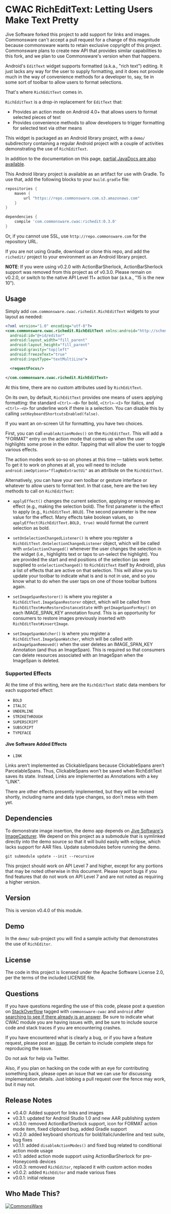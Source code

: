 CWAC RichEditText: Letting Users Make Text Pretty
=================================================

Jive Software forked this project to add support for links and images. Commonsware can't accept
a pull request for a change of this magnitude because commonsware wants to retain exclusive
copyright of this project. Commonsware plans to create new API that provides similar
capabilities to this fork, and we plan to use Commonsware's version when that happens.


Android's `EditText` widget supports formatted (a.k.a.,
"rich text") editing. It just lacks any way for the user
to supply formatting, and it does not provide much in the
way of convenience methods for a developer to, say, tie
in some sort of toolbar to allow users to format selections.

That's where `RichEditText` comes in.

`RichEditText` is a drop-in replacement for `EditText` that:

- Provides an action mode on Android 4.0+ that allows
users to format selected pieces of text
- Provides convenience methods to allow developers to 
trigger formatting for selected text via other means

This widget is packaged as an Android library project, with
a `demo/` subdirectory containing a regular Android project
with a couple of activities demonstrating the use of
`RichEditText`.

In addition to the documentation on this page,
[partial JavaDocs are also available](http://javadocs.commonsware.com/cwac/richedit/index.html).

This Android library project is available as an artifact for use
with Gradle. To use that, add the following
blocks to your `build.gradle` file:

```groovy
repositories {
    maven {
        url "https://repo.commonsware.com.s3.amazonaws.com"
    }
}

dependencies {
    compile 'com.commonsware.cwac:richedit:0.3.0'
}
```

Or, if you cannot use SSL, use `http://repo.commonsware.com` for the repository
URL.

If you are not using Gradle, download or clone this repo, and add the `richedit/`
project to your environment as an Android library project.

**NOTE**: If you were using v0.2.0 with ActionBarSherlock, ActionBarSherlock
support was removed from this project as of v0.3.0. Please remain on v0.2.0,
or switch to the native API Level 11+ action bar (a.k.a., "15 is the new 10").

Usage
-----
Simply add `com.commonsware.cwac.richedit.RichEditText`
widgets to your layout as needed:

```xml
<?xml version="1.0" encoding="utf-8"?>
<com.commonsware.cwac.richedit.RichEditText xmlns:android="http://schemas.android.com/apk/res/android"
  android:id="@+id/editor"
  android:layout_width="fill_parent"
  android:layout_height="fill_parent"
  android:gravity="top|left"
  android:freezeText="true"
  android:inputType="textMultiLine">

  <requestFocus/>

</com.commonsware.cwac.richedit.RichEditText>
```

At this time, there are no custom attributes used by
`RichEditText`.

On its own, by default, `RichEditText` provides one means of users
applying formatting: the standard `<Ctrl>-<B>` for bold,
`<Ctrl>-<I>` for italics, and `<Ctrl>-<U>` for underline work if there
is a selection. You can disable this by calling
`setKeyboardShortcutsEnabled(false)`.

If you want an on-screen UI for formatting, you have two choices.

First, you can call
`enableActionModes()` on the `RichEditText`. This will add a "FORMAT"
entry on the action mode that comes up when the user highlights some
prose in the editor. Tapping that will allow the user to toggle various
effects. 

The action modes work so-so on phones at this time &mdash;
tablets work better. To get it to work on phones at all, you will need
to include `android:imeOptions="flagNoExtractUi"` as an attribute on the
`RichEditText`.

Alternatively, you can have
your own toolbar or gesture interface or
whatever to allow users to format text. In that case, here are the two key
methods to call on `RichEditText`:

- `applyEffect()` changes the current selection, applying
or removing an effect (e.g., making the selection bold). The
first parameter is the effect to apply (e.g., `RichEditText.BOLD`).
The second parameter is the new value for the effect. Many
effects take boolean values, so `applyEffect(RichEditText.BOLD, true)`
would format the current selection as bold.

- `setOnSelectionChangedListener()` is where you register a
`RichEditText.OnSelectionChangedListener` object, which will
be called with `onSelectionChanged()` whenever the user changes
the selection in the widget (i.e., highlights text or taps
to un-select the highlight). You are provided the start and
end positions of the selection (as were supplied to `onSelectionChanged()`
to `RichEditText` itself by Android), plus a list of effects
that are active on that selection. This will allow you to 
update your toolbar to indicate what is and is not in use,
and so you know what to do when the user taps on one of
those toolbar buttons again.

- `setImageSpanRestorer()` is where you register a
`RichEditText.ImageSpanRestorer` object, which will be called from
`RichEditText#onRestoreInstanceState` with `getImageSpanForKey()` on each IMAGE_SPAN_KEY annotation
found. This is an opportunity for consumers to restore images previously inserted with
`RichEditText#insertImage`.

- `setImageSpanWatcher()` is where you register a
`RichEditText.ImageSpanWatcher`, which will be called with `onImageSpanRemoved()` when the user
deletes an IMAGE_SPAN_KEY Annotation (and thus an ImageSpan). This is required so that consumers can
delete resources associated with an ImageSpan when the ImageSpan is deleted.

### Supported Effects

At the time of this writing, here are the `RichEditText`
static data members for each supported effect:

- `BOLD`
- `ITALIC`
- `UNDERLINE`
- `STRIKETHROUGH`
- `SUPERSCRIPT`
- `SUBSCRIPT`
- `TYPEFACE`

#### Jive Software Added Effects

- `LINK`

Links aren't implemented as ClickableSpans because ClickableSpans aren't ParcelableSpans. Thus,
ClickableSpans won't be saved when RichEditText saves its state. Instead, Links are implemented as
Annotations with a key "LINK".

There are other effects presently implemented, but they
will be revised shortly, including name and data type
changes, so don't mess with them yet.

Dependencies
------------
To demonstrate image insertion, the demo app depends on
[Jive Software's ImageCapturer](https://github.com/jivesoftware/ImageCapturer). We depend on this
project as a submodule that is symlinked directly into the demo source so that it will build
easily with eclipse, which lacks support for AAR files. Update submodules before running the demo.

```
git submodule update --init --recursive
```

This project should work on API Level 7 and higher, except for any portions that
may be noted otherwise in this document. Please report bugs if you find features
that do not work on API Level 7 and are not noted as requiring a higher version.


Version
-------
This is version v0.4.0 of this module.

Demo
----
In the `demo/` sub-project you will find
a sample activity that demonstrates the use of `RichEditor`.

License
-------
The code in this project is licensed under the Apache
Software License 2.0, per the terms of the included LICENSE
file.

Questions
---------
If you have questions regarding the use of this code, please post a question
on [StackOverflow](http://stackoverflow.com/questions/ask) tagged with `commonsware-cwac`
and `android` after [searching to see if there already is an answer](https://stackoverflow.com/search?q=[android]+richedittext).
Be sure to indicate
what CWAC module you are having issues with, and be sure to include source code 
and stack traces if you are encountering crashes.

If you have encountered what is clearly a bug, or if you have a feature request,
please post an [issue](https://github.com/commonsguy/cwac-richedit/issues).
Be certain to include complete steps for reproducing the issue.

Do not ask for help via Twitter.

Also, if you plan on hacking
on the code with an eye for contributing something back,
please open an issue that we can use for discussing
implementation details. Just lobbing a pull request over
the fence may work, but it may not.

Release Notes
-------------
- v0.4.0: Added support for links and images
- v0.3.1: updated for Android Studio 1.0 and new AAR publishing system
- v0.3.0: removed ActionBarSherlock support, icon for FORMAT action mode item, fixed clipboard bug, added Gradle support
- v0.2.0: added keyboard shortcuts for bold/italic/underline and test suite, bug fixes
- v0.1.1: added `disableActionModes()` and fixed bug related to conditional action mode usage
- v0.1: added action mode support using ActionBarSherlock for pre-Honeycomb devices
- v0.0.3: removed `RichEditor`, replaced it with custom action modes
- v0.0.2: added `RichEditor` and made various fixes
- v0.0.1: initial release

Who Made This?
--------------
<a href="http://commonsware.com">![CommonsWare](http://commonsware.com/images/logo.png)</a>

